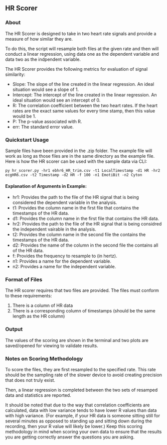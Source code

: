 ## HR Scorer
### About
The HR Scorer is designed to take in two heart rate signals and provide a measure of how similar they are. 

To do this, the script will resample both files at the given rate and then will conduct a linear regression, using data one as the dependent variable and data two as the indpendent variable.

The HR Scorer provides the following metrics for evaluation of signal similarity: 
- Slope: The slope of the line created in the linear regression. An ideal situation would see a slope of 1.
- Intercept: The intercept of the line created in the linear regression. An ideal situation would see an intercept of 0.
- R: The correlation coefficient between the two heart rates. If the heart rates are the exact same values for every time stamp, then this value would be 1.
- P: The p-value associated with R.
- err: The standard error value.

### Quickstart Usage
Sample files have been provided in the .zip folder. The example file will work as long as those files are in the same directory as the example file. Here is how the HR scorer can be used with the sample data via CLI:

```py hr_scorer.py -hr1 ebhr6_HR_trim.csv -t1 LocalTimestamp -d1 HR -hr2 ecgHR6.csv -t2 Timestamp -d2 HR -f 100 -n1 EmotiBit -n2 Cyton```

#### Explanation of Arguments in Example:
- hr1: Provides the path to the file of the HR signal that is being considered the dependent variable in the analysis.
- t1: Provides the column name in the first file that contains the timestamps of the HR data.
- d1: Provides the column name in the first file that contains the HR data.
- hr2: Provides the path to the file of the HR signal that is being considred the independent vairable in the analysis.
- t2: Provides the column name in the second file the contains the timestamps of the HR data.
- d2: Provides the name of the column in the second file the contains all of the HR data.
- f: Provides the frequency to resample to (in hertz).
- n1: Provides a name for the dependent variable.
- n2: Provides a name for the independent variable.

### Format of Files
The HR scorer requires that two files are provided. The files must conform to these requirements:

1. There is a column of HR data
1. There is a corresponding column of timestamps (should be the same length as the HR column)

### Output
The values of the scoring are shown in the terminal and two plots are saved/opened for viewing to validate results.

### Notes on Scoring Methodology
To score the files, they are first resampled to the specified rate. This rate should be the sampling rate of the slower device to avoid creating precision that does not truly exist.

Then, a linear regression is completed between the two sets of resamped data and statistics are reported.

It should be noted that due to the way that correlation coefficients are calculated, data with low variance tends to have lower R values than data with high variance. (For example, if your HR data is someone sitting still for several minutes as opposed to standing up and sitting down during the recording, then your R value will likely be lower.) Keep this scoring methodology in mind when scoring your own data to ensure that the results you are getting correctly answer the questions you are asking.